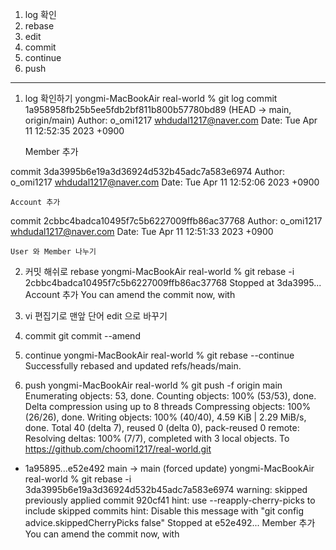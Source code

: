 1. log 확인
2. rebase
3. edit
4. commit
5. continue
6. push

----------------


1. log 확인하기
yongmi-MacBookAir real-world % git log
commit 1a958958fb25b5ee5fdb2bf811b800b57780bd89 (HEAD -> main, origin/main)
Author: o_omi1217 <whdudal1217@naver.com>
Date:   Tue Apr 11 12:52:35 2023 +0900

    Member 추가

commit 3da3995b6e19a3d36924d532b45adc7a583e6974
Author: o_omi1217 <whdudal1217@naver.com>
Date:   Tue Apr 11 12:52:06 2023 +0900

    Account 추가

commit 2cbbc4badca10495f7c5b6227009ffb86ac37768
Author: o_omi1217 <whdudal1217@naver.com>
Date:   Tue Apr 11 12:51:33 2023 +0900

    User 와 Member 나누기

2. 커밋 해쉬로 rebase
yongmi-MacBookAir real-world % git rebase -i 2cbbc4badca10495f7c5b6227009ffb86ac37768
Stopped at 3da3995...  Account 추가
You can amend the commit now, with

3. vi 편집기로 맨앞 단어 edit 으로 바꾸기

4. commit
git commit --amend

5. continue
yongmi-MacBookAir real-world % git rebase --continue                                  
Successfully rebased and updated refs/heads/main.

6. push
yongmi-MacBookAir real-world % git push -f origin main                                
Enumerating objects: 53, done.
Counting objects: 100% (53/53), done.
Delta compression using up to 8 threads
Compressing objects: 100% (26/26), done.
Writing objects: 100% (40/40), 4.59 KiB | 2.29 MiB/s, done.
Total 40 (delta 7), reused 0 (delta 0), pack-reused 0
remote: Resolving deltas: 100% (7/7), completed with 3 local objects.
To https://github.com/choomi1217/real-world.git
+ 1a95895...e52e492 main -> main (forced update)
  yongmi-MacBookAir real-world % git rebase -i 3da3995b6e19a3d36924d532b45adc7a583e6974
  warning: skipped previously applied commit 920cf41
  hint: use --reapply-cherry-picks to include skipped commits
  hint: Disable this message with "git config advice.skippedCherryPicks false"
  Stopped at e52e492...  Member 추가
  You can amend the commit now, with